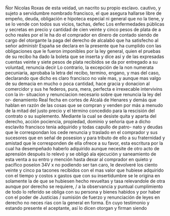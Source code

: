 Ñor Nicolas Roxas de esta veidad, un nacrito su propio esclavo.
cautivo, y sujeto a servidumbre nombrado francisco, el que asegura hallarse libre de empeño, deuda, obligación e hipoteca especial ni general que no la tiene, y se lo vende con todos sus vicios, tachas, defec
Los enfermedades públicas y secretas en precio y cantidad de cien veinte y cinco pesos de plata de a ocho reales por el le ha do el comprador en dinero de contado siendo de cargo del otorgante la paga del derecho de alcalabó que ha satisfecho al señor administr
España se declara en la presente que ha cumplido con las obligaciones que le fueron imponibles por la ley general, quien el pruebas de su recibo ha dado la boleta que se inserta y dice así y de las expresadas cuentas veinte y siete pesos de plata recibidos se da por entregado a su voluntad, renuncia decir
Lo contrario, la excepción de la non numerata pecuniaria, aprobaba la letra del recibo, termino, engano, y mas del caso, declarando que dicho es claro francisco no vale mas, y aunque mas valgo de su demacia en mucho o poca cantidad, hace gracia y donacion al comercidor y sus he
federos, pura, mera, perfecta e irrexecable intervivins con la in- situacion y renunciacion necesario sobre que renuncia la ley del or- denamiento Real fecha en cortes de Alcalá de Henares y demás que
hablan en razón de las cosas que se compran y venden por más a menudo de la mitad del justo precio y el término concedido para la rescisión del contrato o su suplemento. Mediante la cual se desiste quita y aparta del derecho, acción pociencia, propiedad, dominio y señoria
que a dicho esclavito francisco tenia adquirido y todas capullo de patro- nato y deudas que le correspondan los cede renuncia y traslado en el comprador y sus sucesores que en señal de posesion y para tributo de ello a su fraternidad y amistad que le corresponden
de ella ofrece a su favor, esta escritura por la cual ha desempeñado haberlo adquirido aunque necesite de otro acto de aprensión después lo relevó y se obligó ala ejecución y saneamiento de esta venta a su entro y mención hasta dexar al comprador en quieto y pacífico poseíon
34V
x
no podiendo ser tan caro, le devolveré los ciento veinte y cinco pa
tacones recibidos con el mas valor que hubiese adquirido con el
tiempo y costos x gastos que con su insertidumbre se le origina
en solamente la de que se hubiesen hecho revueltas y
tasa
relevandole de otra aunque por derecho se requiere, / a la observancia y puntual cumplimiento de todo lo referido se obliga con su persona y bienes habidos y por haber con el poder de Justicias / sumisión de fuerzo y renunciación de leyes en derecho no neces
rias con la general en forma. En cuyo testimonio y estando presente el aceptante, así lo dicen otorgan y firman siendo